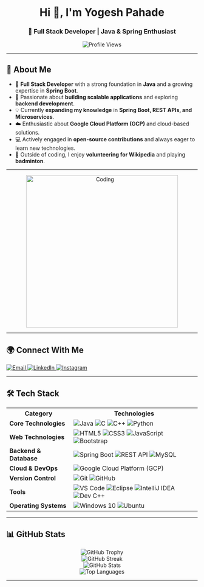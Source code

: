 <h1 align="center">Hi 👋, I'm Yogesh Pahade</h1>
<h3 align="center">🚀 Full Stack Developer | Java & Spring Enthusiast</h3>

<p align="center">
  <img src="https://komarev.com/ghpvc/?username=theyogesh10&label=Profile%20Views&color=0e75b6&style=flat" alt="Profile Views" />
</p>

---

## 🚀 About Me  
* 🎯 **Full Stack Developer** with a strong foundation in **Java** and a growing expertise in **Spring Boot**.  
* 🚀 Passionate about **building scalable applications** and exploring **backend development**.  
* 💡 Currently **expanding my knowledge** in **Spring Boot, REST APIs, and Microservices**.  
* ☁️ Enthusiastic about **Google Cloud Platform (GCP)** and cloud-based solutions.  
* 💻 Actively engaged in **open-source contributions** and always eager to learn new technologies.  
* 🏈 Outside of coding, I enjoy **volunteering for Wikipedia** and playing **badminton**.  

---

<p align="center">
<img align="" alt="Coding" width="400" src="https://user-images.githubusercontent.com/74038190/212749171-b84692a8-2b04-4e3b-93ca-ac14705da224.gif">
</p>

---

## 🌍 Connect With Me  

<p align="left">
  <a href="mailto:yogeshpahade10@gmail.com">
    <img src="https://img.shields.io/badge/Email-D14836?style=for-the-badge&logo=gmail&logoColor=white" alt="Email" />
  </a>
  <a href="https://linkedin.com/in/theyogesh10" target="_blank">
    <img src="https://img.shields.io/badge/LinkedIn-0A66C2?style=for-the-badge&logo=linkedin&logoColor=white" alt="LinkedIn"/>
  </a>
  <a href="https://instagram.com/theyogesh100" target="_blank">
    <img src="https://img.shields.io/badge/Instagram-E4405F?style=for-the-badge&logo=instagram&logoColor=white" alt="Instagram"/>
  </a>
</p>

---

## 🛠️ Tech Stack  

<table>
<tr>
<th>Category</th>
<th>Technologies</th>
</tr>
<tr>
<td><b>Core Technologies</b></td>
<td>
  <img src="https://img.shields.io/badge/Java-007396?style=flat&logo=java&logoColor=white" alt="Java" />
  <img src="https://img.shields.io/badge/C-00599C?style=flat&logo=c&logoColor=white" alt="C" />
  <img src="https://img.shields.io/badge/C%2B%2B-00599C?style=flat&logo=c%2B%2B&logoColor=white" alt="C++" />
   <img src="https://img.shields.io/badge/Python-3776AB?style=flat&logo=python&logoColor=white" alt="Python" />
</td>
</tr>
<tr>
<td><b>Web Technologies</b></td>
<td>
  <img src="https://img.shields.io/badge/HTML5-E34F26?style=flat&logo=html5&logoColor=white" alt="HTML5" />
  <img src="https://img.shields.io/badge/CSS3-1572B6?style=flat&logo=css3&logoColor=white" alt="CSS3" />
  <img src="https://img.shields.io/badge/JavaScript-F7DF1E?style=flat&logo=javascript&logoColor=black" alt="JavaScript" />
  <img src="https://img.shields.io/badge/Bootstrap-7952B3?style=flat&logo=bootstrap&logoColor=white" alt="Bootstrap" />
</td>
</tr>
<tr>
<td><b>Backend & Database</b></td>
<td>
  <img src="https://img.shields.io/badge/Spring_Boot-6DB33F?style=flat&logo=spring-boot&logoColor=white" alt="Spring Boot" />
  <img src="https://img.shields.io/badge/REST_API-FF6F00?style=flat&logo=api&logoColor=white" alt="REST API" />
  <img src="https://img.shields.io/badge/MySQL-005C84?style=flat&logo=mysql&logoColor=white" alt="MySQL" />
</td>
</tr>
<tr>
<td><b>Cloud & DevOps</b></td>
<td>
  <img src="https://img.shields.io/badge/Google_Cloud-4285F4?style=flat&logo=google-cloud&logoColor=white" alt="Google Cloud Platform (GCP)" />
</td>
</tr>
<tr>
<td><b>Version Control</b></td>
<td>
  <img src="https://img.shields.io/badge/Git-F05032?style=flat&logo=git&logoColor=white" alt="Git" />
  <img src="https://img.shields.io/badge/GitHub-181717?style=flat&logo=github&logoColor=white" alt="GitHub" />
</td>
</tr>
<tr>
<td><b>Tools</b></td>
<td>
  <img src="https://img.shields.io/badge/VS%20Code-007ACC?style=flat&logo=visual-studio-code&logoColor=white" alt="VS Code" />
  <img src="https://img.shields.io/badge/Eclipse-2C2255?style=flat&logo=eclipse&logoColor=white" alt="Eclipse" />
  <img src="https://img.shields.io/badge/IntelliJ%20IDEA-000000?style=flat&logo=intellij-idea&logoColor=white" alt="IntelliJ IDEA" />
  <img src="https://img.shields.io/badge/Dev%20C%2B%2B-004482?style=flat&logo=c&logoColor=white" alt="Dev C++" />
</td>
</tr>
<tr>
<td><b>Operating Systems</b></td>
<td>
  <img src="https://img.shields.io/badge/Windows-0078D6?style=flat&logo=windows&logoColor=white" alt="Windows 10" />
  <img src="https://img.shields.io/badge/Ubuntu-E95420?style=flat&logo=ubuntu&logoColor=white" alt="Ubuntu" />
</td>
</tr>
</table>

---

## 📊 GitHub Stats  

<p align="center">
  <img src="https://github-profile-trophy.vercel.app/?username=theyogesh10&theme=onedark" alt="GitHub Trophy" />
   <br />
  <img src="https://github-readme-streak-stats.herokuapp.com/?user=theyogesh10&theme=dark" alt="GitHub Streak" />
  <br />
  <img src="https://github-readme-stats.vercel.app/api?username=theyogesh10&show_icons=true&theme=dark" alt="GitHub Stats" />
  <br />
  <img src="https://github-readme-stats.vercel.app/api/top-langs/?username=theyogesh10&layout=compact&theme=dark" alt="Top Languages" />
</p>

---
